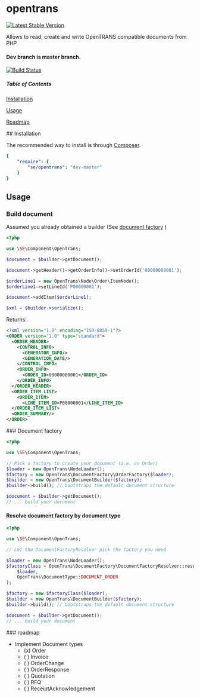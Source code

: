 opentrans
=========

[![Latest Stable Version](https://poser.pugx.org/se/opentrans/v/stable.png)](https://packagist.org/packages/se/opentrans)

Allows to read, create and write OpenTRANS compatible documents from PHP


#### Dev branch is master branch.

[![Build Status](https://api.travis-ci.org/sveneisenschmidt/opentrans.png?branch=master)](https://travis-ci.org/svenseisenschmidt/opentrans)


##### Table of Contents

[Installation](#installation)

[Usage](#usage)

[Roadmap](#roadmap)


<a name="installation"/>
## Installation

The recommended way to install is through [Composer](http://getcomposer.org).

```yaml
{
    "require": {
        "se/opentrans": "dev-master"
    }
}
```

<a name="usage"/>

## Usage

### Build document

Assumed you already obtained a builder (See [document factory](#factory) )

``` php
<?php

use \SE\Component\OpenTrans;

$document = $builder->getDocument();

$document->getHeader()->getOrderInfo()->setOrderId('00000000001');

$orderLine1 = new OpenTrans\Node\Order\ItemNode();
$orderLine1->setLineId('P00000001');

$document->addItem($orderLine1);

$xml = $builder->serialize();

```

Returns:

``` xml
<?xml version="1.0" encoding="ISO-8859-1"?>
<ORDER version="1.0" type="standard">
  <ORDER_HEADER>
    <CONTROL_INFO>
      <GENERATOR_INFO/>
      <GENERATION_DATE/>
    </CONTROL_INFO>
    <ORDER_INFO>
      <ORDER_ID>00000000001</ORDER_ID>
    </ORDER_INFO>
  </ORDER_HEADER>
  <ORDER_ITEM_LIST>
    <ORDER_ITEM>
      <LINE_ITEM_ID>P00000001</LINE_ITEM_ID>
  </ORDER_ITEM_LIST>
  <ORDER_SUMMARY/>
</ORDER>
```


<a name="factory"/>
### Document factory

``` php
<?php

use \SE\Component\OpenTrans;

// Pick a factory to create your document (i.e. an Order)
$loader = new OpenTrans\NodeLoader();
$factory = new OpenTrans\DocumentFactory\OrderFactory($loader);
$builder = new OpenTrans\DocumentBuilder($factory);
$builder->build(); // bootstraps the default document structure

$document = $builder->getDocument();
// ... build your document

```

#### Resolve document factory by document type

``` php
<?php

use \SE\Component\OpenTrans;

// Let the DocumentFactoryResolver pick the factory you need

$loader = new OpenTrans\NodeLoader();
$factoryClass = OpenTrans\DocumentFactory\DocumentFactoryResolver::resolveFactory(
    $loader,
    OpenTrans\DocumentType::DOCUMENT_ORDER
);

$factory = new $factoryClass($loader);
$builder = new OpenTrans\DocumentBuilder($factory);
$builder->build(); // bootstraps the default document structure

$document = $builder->getDocument();
// ... build your document

```

<a name="installation"/>
### roadmap

* Implement Document types
    * (x) Order
    * (  ) Invoice
    * (  ) OrderChange
    * (  ) OrderResponse
    * (  ) Quotation
    * (  ) RFQ
    * (  ) ReceiptAcknowledgement


